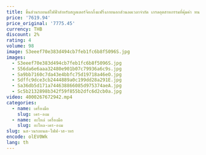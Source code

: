 ```yaml
---
title: ชิ้นส่วนรถยนต์ไฟฟ้าสําหรับสกูตเตอร์จ๊อกกิ้งแฟริ่งภายนอกส่วนลดเวลาจํากัด เกรดอุตสาหกรรมที่คุ้มค่า ทนทาน
price: '7619.94'
price_original: '7775.45'
currency: THB
discount: 2%
rating: 4
volume: 98
image: S3eeef70e383d494cb7feb1fc6b8f5096S.jpg
images:
  - S3eeef70e383d494cb7feb1fc6b8f5096S.jpg
  - S56da6e6aaa32480e901b07c79936a6c9s.jpg
  - Sa9bb7160c7da43e4bbfc75d19718a46eO.jpg
  - Sdffc9dce3cb2444889a0c199dd28a291E.jpg
  - Sa36db5d171a744638866085d975374aeA.jpg
  - Sc5b2132898b342f59f855b2dfc6d2cb0a.jpg
video: 4000267672942.mp4
categories:
  - name: เครื่องมือ
    slug: เคร-องม
  - name: อะไหล่ เครื่องมือ
    slug: อะไหล-เคร-องม
slug: นส-วนรถยนต-ไฟฟ-าส-าหร
encode: olEV0Wk
lang: th
---
```

  